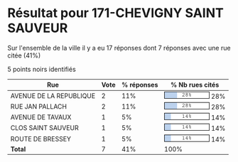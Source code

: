 # Résultat pour 171-CHEVIGNY SAINT SAUVEUR

Sur l'ensemble de la ville il y a eu 17 réponses dont 7 réponses avec une rue citée (41%)

5 points noirs identifiés

| Rue | Vote | % réponses | % Nb rues cités|
|-----|------|------------|----------------|
| AVENUE DE LA REPUBLIQUE | 2 | 11% | <img src="../../img/bar_28.gif" />&nbsp;28%|
| RUE JAN PALLACH | 2 | 11% | <img src="../../img/bar_28.gif" />&nbsp;28%|
| AVENUE DE TAVAUX | 1 | 5% | <img src="../../img/bar_14.gif" />&nbsp;14%|
| CLOS SAINT SAUVEUR | 1 | 5% | <img src="../../img/bar_14.gif" />&nbsp;14%|
| ROUTE DE BRESSEY | 1 | 5% | <img src="../../img/bar_14.gif" />&nbsp;14%|
| **Total** | 7 | 41% | 100%|
